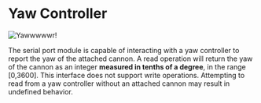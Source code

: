 # Yaw Controller
![Yawwwwwr!](block:createbigcannons:yaw_controller)

The serial port module is capable of interacting with a yaw controller to report the yaw of the attached cannon. A read operation will return the yaw of the cannon as an integer **measured in tenths of a degree**, in the range [0,3600]. This interface does not support write operations. Attempting to read from a yaw controller without an attached cannon may result in undefined behavior.